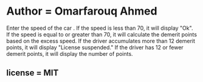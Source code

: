 # Author = Omarfarouq Ahmed

 Enter the speed of the car .
 If the speed is less than 70, it will display "Ok".
 If the speed is equal to or greater than 70, it will calculate the demerit points based on the excess speed.
  If the driver accumulates more than 12 demerit points, it will display "License suspended."
 If the driver has 12 or fewer demerit points, it will display the number of points.

## license = MIT